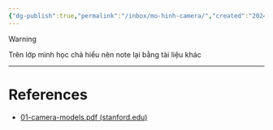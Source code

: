 ```yaml
---
{"dg-publish":true,"permalink":"/inbox/mo-hinh-camera/","created":"2024-02-28T11:09:09.988+07:00","updated":"2024-02-29T09:03:19.652+07:00"}
---
```



>[!warning]
>Trên lớp mình học chả hiểu nên note lại bằng tài liệu khác

---
# References

- [01-camera-models.pdf (stanford.edu)](https://web.stanford.edu/class/cs231a/course_notes/01-camera-models.pdf)